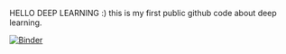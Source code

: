 HELLO DEEP LEARNING :)
this is my first public github code about deep learning.

[![Binder](https://mybinder.org/badge_logo.svg)](https://mybinder.org/v2/gh/iceman011/mydeeplearning/master?filepath=style_transfer.ipynb)
